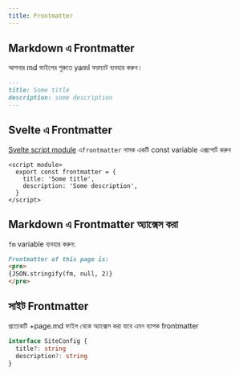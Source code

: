 ```yaml
---
title: Frontmatter
---
```


## Markdown এ Frontmatter

আপনার md ফাইলের শুরুতে yaml ফরম্যাট ব্যবহার করুন।

```md
---
title: Some title
description: some description
---
```

## Svelte এ Frontmatter

[Svelte script module](https://svelte.dev/docs/svelte/svelte-files#script-module) এ`frontmatter` নামক একটি const variable এক্সপোর্ট করুন

```svelte title="/src/routes/foo/+page.svelte"
<script module>
  export const frontmatter = {
    title: 'Some title',
    description: 'Some description',
  }
</script>
```

## Markdown এ Frontmatter অ্যাক্সেস করা

`fm` variable ব্যবহার করুন:

```md live
Frontmatter of this page is:
<pre>
{JSON.stringify(fm, null, 2)}
</pre>
```

## সাইট Frontmatter

প্রত্যেকটি +page.md ফাইল থেকে অ্যাক্সেস করা যাবে এমন ব্যাপক frontmatter

```ts
interface SiteConfig {
  title?: string
  description?: string
}
```
